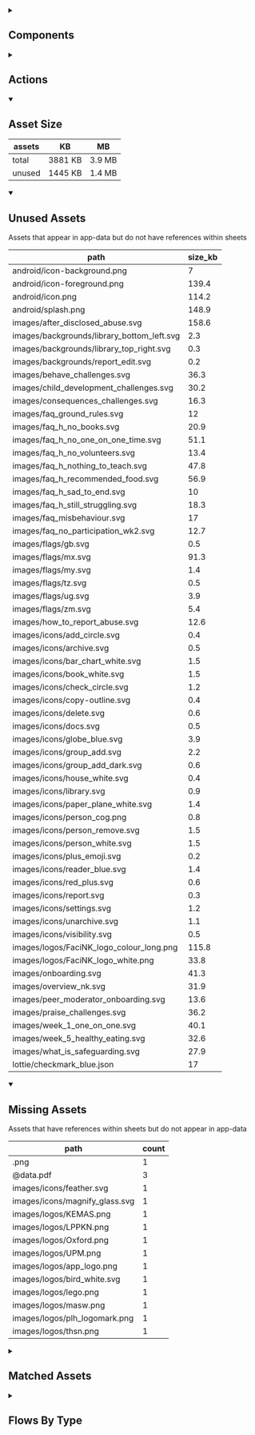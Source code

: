 <details >
<summary><h2>Components</h2></summary>

| type | count |
| --- | --- |
| accordion | 1 |
| accordion_section | 1 |
| animated_section | 1 |
| animated_slides | 1 |
| apple_sign_in_button | 2 |
| audio | 3 |
| button | 99 |
| carousel | 2 |
| combo_box | 6 |
| data_items | 49 |
| debug_toggle | 1 |
| display_grid | 2 |
| display_group | 135 |
| google_sign_in_button | 3 |
| image | 30 |
| items | 18 |
| lottie_animation | 8 |
| navigation_bar | 2 |
| pdf | 1 |
| qr_code | 1 |
| radio_button_grid | 10 |
| round_button | 36 |
| select_text | 1 |
| set_variable | 630 |
| simple_checkbox | 2 |
| task_card | 6 |
| task_progress_bar | 2 |
| template | 115 |
| test | 1 |
| text | 191 |
| text_area | 2 |
| text_box | 24 |
| title | 48 |
| toggle_bar | 7 |
| update_action_list | 2 |
| video | 3 |
| youtube | 2 |
</details>

<details >
<summary><h2>Actions</h2></summary>

| type | count |
| --- | --- |
| @local.action | 1 |
| @local.save_action_1 | 1 |
| @local.save_action_list_1 | 1 |
| add_data | 6 |
| app_update | 1 |
| auth | 3 |
| emit: completed | 50 |
| emit: force_reload | 8 |
| emit: force_reprocess | 19 |
| emit: force_restart | 3 |
| emit: server_sync | 15 |
| emit: set_language | 2 |
| emit: uncompleted | 87 |
| feedback | 13 |
| go_to | 34 |
| mine | 1 |
| nav | 1 |
| nav_stack | 7 |
| original | 1 |
| pop_up | 21 |
| reset_app | 2 |
| reset_data | 1 |
| save_to_device | 4 |
| set_data | 22 |
| set_field | 79 |
| set_item | 8 |
| set_local | 44 |
| share | 2 |
| user | 4 |
</details>

<details open>
<summary><h2>Asset Size</h2></summary>

| assets | KB | MB |
| --- | --- | --- |
| total | 3881 KB | 3.9 MB |
| unused | 1445 KB | 1.4 MB |
</details>

<details open>
<summary><h2>Unused Assets</h2></summary>

Assets that appear in app-data but do not have references within sheets

| path | size_kb |
| --- | --- |
| android/icon-background.png | 7 |
| android/icon-foreground.png | 139.4 |
| android/icon.png | 114.2 |
| android/splash.png | 148.9 |
| images/after_disclosed_abuse.svg | 158.6 |
| images/backgrounds/library_bottom_left.svg | 2.3 |
| images/backgrounds/library_top_right.svg | 0.3 |
| images/backgrounds/report_edit.svg | 0.2 |
| images/behave_challenges.svg | 36.3 |
| images/child_development_challenges.svg | 30.2 |
| images/consequences_challenges.svg | 16.3 |
| images/faq_ground_rules.svg | 12 |
| images/faq_h_no_books.svg | 20.9 |
| images/faq_h_no_one_on_one_time.svg | 51.1 |
| images/faq_h_no_volunteers.svg | 13.4 |
| images/faq_h_nothing_to_teach.svg | 47.8 |
| images/faq_h_recommended_food.svg | 56.9 |
| images/faq_h_sad_to_end.svg | 10 |
| images/faq_h_still_struggling.svg | 18.3 |
| images/faq_misbehaviour.svg | 17 |
| images/faq_no_participation_wk2.svg | 12.7 |
| images/flags/gb.svg | 0.5 |
| images/flags/mx.svg | 91.3 |
| images/flags/my.svg | 1.4 |
| images/flags/tz.svg | 0.5 |
| images/flags/ug.svg | 3.9 |
| images/flags/zm.svg | 5.4 |
| images/how_to_report_abuse.svg | 12.6 |
| images/icons/add_circle.svg | 0.4 |
| images/icons/archive.svg | 0.5 |
| images/icons/bar_chart_white.svg | 1.5 |
| images/icons/book_white.svg | 1.5 |
| images/icons/check_circle.svg | 1.2 |
| images/icons/copy-outline.svg | 0.4 |
| images/icons/delete.svg | 0.6 |
| images/icons/docs.svg | 0.5 |
| images/icons/globe_blue.svg | 3.9 |
| images/icons/group_add.svg | 2.2 |
| images/icons/group_add_dark.svg | 0.6 |
| images/icons/house_white.svg | 0.4 |
| images/icons/library.svg | 0.9 |
| images/icons/paper_plane_white.svg | 1.4 |
| images/icons/person_cog.png | 0.8 |
| images/icons/person_remove.svg | 1.5 |
| images/icons/person_white.svg | 1.5 |
| images/icons/plus_emoji.svg | 0.2 |
| images/icons/reader_blue.svg | 1.4 |
| images/icons/red_plus.svg | 0.6 |
| images/icons/report.svg | 0.3 |
| images/icons/settings.svg | 1.2 |
| images/icons/unarchive.svg | 1.1 |
| images/icons/visibility.svg | 0.5 |
| images/logos/FaciNK_logo_colour_long.png | 115.8 |
| images/logos/FaciNK_logo_white.png | 33.8 |
| images/onboarding.svg | 41.3 |
| images/overview_nk.svg | 31.9 |
| images/peer_moderator_onboarding.svg | 13.6 |
| images/praise_challenges.svg | 36.2 |
| images/week_1_one_on_one.svg | 40.1 |
| images/week_5_healthy_eating.svg | 32.6 |
| images/what_is_safeguarding.svg | 27.9 |
| lottie/checkmark_blue.json | 17 |
</details>

<details open>
<summary><h2>Missing Assets</h2></summary>

Assets that have references within sheets but do not appear in app-data

| path | count |
| --- | --- |
| .png | 1 |
| @data.pdf | 3 |
| images/icons/feather.svg | 1 |
| images/icons/magnify_glass.svg | 1 |
| images/logos/KEMAS.png | 1 |
| images/logos/LPPKN.png | 1 |
| images/logos/Oxford.png | 1 |
| images/logos/UPM.png | 1 |
| images/logos/app_logo.png | 1 |
| images/logos/bird_white.svg | 1 |
| images/logos/lego.png | 1 |
| images/logos/masw.png | 1 |
| images/logos/plh_logomark.png | 1 |
| images/logos/thsn.png | 1 |
</details>

<details >
<summary><h2>Matched Assets</h2></summary>

Assets that are used within sheets and also can be found in the synced asset data

| path | size_kb | count |
| --- | --- | --- |
| images/backgrounds/home_bottom_right.svg | 2.3 | 1 |
| images/backgrounds/home_top_left.svg | 2.4 | 2 |
| images/backgrounds/reports_top_right.svg | 0.9 | 1 |
| images/crisis_hotlines.svg | 112.7 | 1 |
| images/during_disclosed_abuse.svg | 25.6 | 1 |
| images/faq_h_sharing_emotions_new.svg | 37 | 1 |
| images/faq_text_support.svg | 10.5 | 2 |
| images/icons/arrow_back.svg | 0.2 | 1 |
| images/icons/arrow_forward.svg | 0.2 | 1 |
| images/icons/cancel.svg | 0.4 | 1 |
| images/icons/check_circle.png | 0.6 | 1 |
| images/icons/checkmark-outline.svg | 0.2 | 2 |
| images/icons/close-circle-navy.svg | 1.4 | 1 |
| images/icons/cog_white.svg | 3.6 | 2 |
| images/icons/content.svg | 7.2 | 2 |
| images/icons/document-outline-blue.svg | 1.6 | 1 |
| images/icons/download.svg | 0.4 | 1 |
| images/icons/download_white.svg | 0.7 | 1 |
| images/icons/edit.svg | 0.9 | 2 |
| images/icons/help.svg | 0.5 | 1 |
| images/icons/home-outline-white.svg | 1.6 | 1 |
| images/icons/home_white.svg | 1.7 | 1 |
| images/icons/key.svg | 5.5 | 2 |
| images/icons/library-outline-white.svg | 2.4 | 1 |
| images/icons/library.png | 1 | 2 |
| images/icons/library_white.svg | 2.8 | 1 |
| images/icons/menu-sharp-navy.svg | 1.2 | 1 |
| images/icons/pencil-outline-white.svg | 1.4 | 1 |
| images/icons/pencil_white.svg | 2 | 1 |
| images/icons/people_network.svg | 6.9 | 1 |
| images/icons/person_cog.svg | 2.9 | 1 |
| images/icons/profile_card.svg | 7.4 | 1 |
| images/icons/report.png | 0.5 | 1 |
| images/icons/sessions.png | 0.9 | 1 |
| images/icons/settings-outline-white.svg | 2.3 | 1 |
| images/icons/settings.png | 1.2 | 1 |
| images/icons/share.svg | 2.3 | 2 |
| images/icons/unarchive-outline-white.svg | 1.8 | 1 |
| images/icons/world.svg | 6.2 | 1 |
| images/learning_challenges.svg | 40.2 | 1 |
| images/logos/FaciNK_logo_colour.png | 102.7 | 2 |
| images/logos/IDEMS.png | 84.6 | 1 |
| images/logos/PLH.png | 26.6 | 1 |
| images/logos/UNICEF.jpg | 27.7 | 1 |
| images/logos/favicon.png | 12.8 | 1 |
| images/no_group_selected.svg | 10.5 | 1 |
| images/week_0_introduction.svg | 23.1 | 2 |
| images/week_2_check_in.svg | 36.5 | 2 |
| images/week_3_check_in.svg | 46.6 | 2 |
| images/week_4_final_chat_sessions.svg | 151 | 3 |
| lottie/facink_splash.json | 23.6 | 3 |
| pdf/group_masw_closing.pdf | 269 | 1 |
| pdf/group_masw_onboarding.pdf | 503.3 | 1 |
| pdf/group_masw_overview.pdf | 672.6 | 1 |
| pdf/kemas_rct_onboarding.pdf | 802.8 | 1 |
| pdf/kemas_rct_overview.pdf | 786.6 | 1 |
</details>

<details >
<summary><h2>Flows By Type</h2></summary>

| type | subtype | total |
| --- | --- | --- |
| data_list |  | 34 |
| data_list | app_config_language_list | 1 |
| data_list | generated | 1 |
| data_list | legal_terms | 1 |
| data_list | lifecycle_actions | 1 |
| data_pipe |  | 1 |
| generator |  | 6 |
| global |  | 13 |
| global | legal_terms | 1 |
| global | onboarding | 2 |
| template |  | 82 |
| template | generated | 67 |
| template | legal_terms | 4 |
</details>